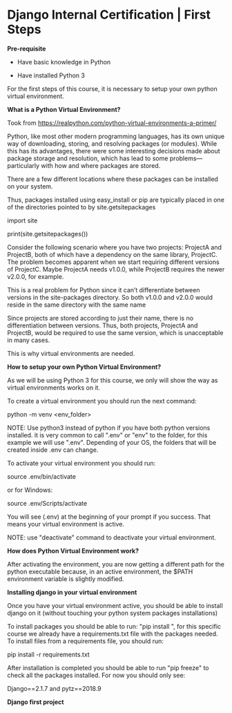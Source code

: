 # Django Internal Certification | First Steps

**Pre-requisite**

* Have basic knowledge in Python

* Have installed Python 3

For the first steps of this course, it is necessary to setup your own python virtual environment.

**What is a Python Virtual Environment?**

Took from https://realpython.com/python-virtual-environments-a-primer/

Python, like most other modern programming languages, has its own unique way of downloading, storing, and resolving packages (or modules). While this has its advantages, there were some interesting decisions made about package storage and resolution, which has lead to some problems—particularly with how and where packages are stored.

There are a few different locations where these packages can be installed on your system. 

Thus, packages installed using easy_install or pip are typically placed in one of the directories pointed to by site.getsitepackages

import site

print(site.getsitepackages())

Consider the following scenario where you have two projects: ProjectA and ProjectB, both of which have a dependency on the same library, ProjectC. The problem becomes apparent when we start requiring different versions of ProjectC. Maybe ProjectA needs v1.0.0, while ProjectB requires the newer v2.0.0, for example.

This is a real problem for Python since it can’t differentiate between versions in the site-packages directory. So both v1.0.0 and v2.0.0 would reside in the same directory with the same name

Since projects are stored according to just their name, there is no differentiation between versions. Thus, both projects, ProjectA and ProjectB, would be required to use the same version, which is unacceptable in many cases.

This is why virtual environments are needed.

**How to setup your own Python Virtual Environment?**

As we will be using Python 3 for this course, we only will show the way as virtual environments works on it.

To create a virtual environment you should run the next command:

python -m venv <env_folder>

NOTE: Use python3 instead of python if you have both python versions installed. it is very common to call ".env" or "env" to the folder, for this example we will use ".env". Depending of your OS, the folders that will be created inside .env can change.

To activate your virtual environment you should run:

source .env/bin/activate

or for Windows:

source .env/Scripts/activate

You will see (.env) at the beginning of your prompt if you success. That means your virtual environment is active.

NOTE: use "deactivate" command to deactivate your virtual environment.

**How does Python Virtual Environment work?**

After activating the environment, you are now getting a different path for the python executable because, in an active environment, the $PATH environment variable is slightly modified.

**Installing django in your virtual environment**

Once you have your virtual environment active, you should be able to install django on it (without touching your python system packages installations)

To install packages you should be able to run: "pip install <package list>", for this specific course we already have a requirements.txt file with the packages needed. To install files from a requirements file, you should run:

pip install -r requirements.txt

After installation is completed you should be able to run "pip freeze" to check all the packages installed. For now you should only see:

Django==2.1.7 and pytz==2018.9

**Django first project**